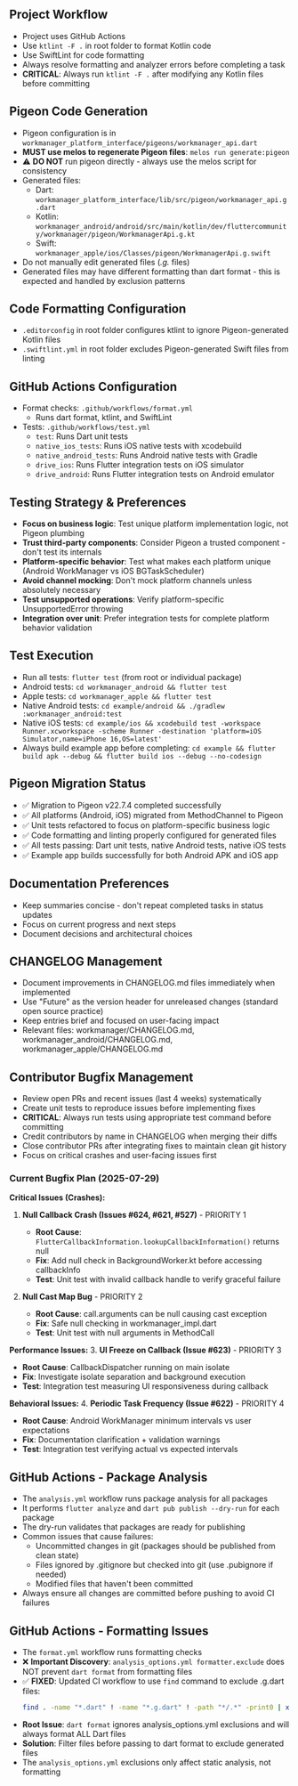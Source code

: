 ## Project Workflow
- Project uses GitHub Actions
- Use `ktlint -F .` in root folder to format Kotlin code
- Use SwiftLint for code formatting
- Always resolve formatting and analyzer errors before completing a task
- **CRITICAL**: Always run `ktlint -F .` after modifying any Kotlin files before committing

## Pigeon Code Generation
- Pigeon configuration is in `workmanager_platform_interface/pigeons/workmanager_api.dart`
- **MUST use melos to regenerate Pigeon files**: `melos run generate:pigeon`
- ⚠️ **DO NOT** run pigeon directly - always use the melos script for consistency
- Generated files:
  - Dart: `workmanager_platform_interface/lib/src/pigeon/workmanager_api.g.dart`
  - Kotlin: `workmanager_android/android/src/main/kotlin/dev/fluttercommunity/workmanager/pigeon/WorkmanagerApi.g.kt`
  - Swift: `workmanager_apple/ios/Classes/pigeon/WorkmanagerApi.g.swift`
- Do not manually edit generated files (*.g.* files)
- Generated files may have different formatting than dart format - this is expected and handled by exclusion patterns

## Code Formatting Configuration
- `.editorconfig` in root folder configures ktlint to ignore Pigeon-generated Kotlin files
- `.swiftlint.yml` in root folder excludes Pigeon-generated Swift files from linting

## GitHub Actions Configuration
- Format checks: `.github/workflows/format.yml`
  - Runs dart format, ktlint, and SwiftLint
- Tests: `.github/workflows/test.yml`
  - `test`: Runs Dart unit tests
  - `native_ios_tests`: Runs iOS native tests with xcodebuild
  - `native_android_tests`: Runs Android native tests with Gradle
  - `drive_ios`: Runs Flutter integration tests on iOS simulator
  - `drive_android`: Runs Flutter integration tests on Android emulator

## Testing Strategy & Preferences
- **Focus on business logic**: Test unique platform implementation logic, not Pigeon plumbing
- **Trust third-party components**: Consider Pigeon a trusted component - don't test its internals
- **Platform-specific behavior**: Test what makes each platform unique (Android WorkManager vs iOS BGTaskScheduler)
- **Avoid channel mocking**: Don't mock platform channels unless absolutely necessary
- **Test unsupported operations**: Verify platform-specific UnsupportedError throwing
- **Integration over unit**: Prefer integration tests for complete platform behavior validation

## Test Execution
- Run all tests: `flutter test` (from root or individual package)
- Android tests: `cd workmanager_android && flutter test`
- Apple tests: `cd workmanager_apple && flutter test`
- Native Android tests: `cd example/android && ./gradlew :workmanager_android:test`
- Native iOS tests: `cd example/ios && xcodebuild test -workspace Runner.xcworkspace -scheme Runner -destination 'platform=iOS Simulator,name=iPhone 16,OS=latest'`
- Always build example app before completing: `cd example && flutter build apk --debug && flutter build ios --debug --no-codesign`

## Pigeon Migration Status
- ✅ Migration to Pigeon v22.7.4 completed successfully
- ✅ All platforms (Android, iOS) migrated from MethodChannel to Pigeon
- ✅ Unit tests refactored to focus on platform-specific business logic
- ✅ Code formatting and linting properly configured for generated files
- ✅ All tests passing: Dart unit tests, native Android tests, native iOS tests
- ✅ Example app builds successfully for both Android APK and iOS app

## Documentation Preferences
- Keep summaries concise - don't repeat completed tasks in status updates
- Focus on current progress and next steps
- Document decisions and architectural choices

## CHANGELOG Management
- Document improvements in CHANGELOG.md files immediately when implemented
- Use "Future" as the version header for unreleased changes (standard open source practice)
- Keep entries brief and focused on user-facing impact
- Relevant files: workmanager/CHANGELOG.md, workmanager_android/CHANGELOG.md, workmanager_apple/CHANGELOG.md

## Contributor Bugfix Management
- Review open PRs and recent issues (last 4 weeks) systematically
- Create unit tests to reproduce issues before implementing fixes
- **CRITICAL**: Always run tests using appropriate test command before committing
- Credit contributors by name in CHANGELOG when merging their diffs
- Close contributor PRs after integrating fixes to maintain clean git history
- Focus on critical crashes and user-facing issues first

### Current Bugfix Plan (2025-07-29)

**Critical Issues (Crashes):**
1. **Null Callback Crash (Issues #624, #621, #527)** - PRIORITY 1
   - **Root Cause**: `FlutterCallbackInformation.lookupCallbackInformation()` returns null
   - **Fix**: Add null check in BackgroundWorker.kt before accessing callbackInfo
   - **Test**: Unit test with invalid callback handle to verify graceful failure

2. **Null Cast Map Bug** - PRIORITY 2
   - **Root Cause**: call.arguments can be null causing cast exception
   - **Fix**: Safe null checking in workmanager_impl.dart
   - **Test**: Unit test with null arguments in MethodCall

**Performance Issues:**
3. **UI Freeze on Callback (Issue #623)** - PRIORITY 3
   - **Root Cause**: CallbackDispatcher running on main isolate
   - **Fix**: Investigate isolate separation and background execution  
   - **Test**: Integration test measuring UI responsiveness during callback

**Behavioral Issues:**
4. **Periodic Task Frequency (Issue #622)** - PRIORITY 4
   - **Root Cause**: Android WorkManager minimum intervals vs user expectations
   - **Fix**: Documentation clarification + validation warnings
   - **Test**: Integration test verifying actual vs expected intervals

## GitHub Actions - Package Analysis
- The `analysis.yml` workflow runs package analysis for all packages
- It performs `flutter analyze` and `dart pub publish --dry-run` for each package
- The dry-run validates that packages are ready for publishing
- Common issues that cause failures:
  - Uncommitted changes in git (packages should be published from clean state)
  - Files ignored by .gitignore but checked into git (use .pubignore if needed)
  - Modified files that haven't been committed
- Always ensure all changes are committed before pushing to avoid CI failures

## GitHub Actions - Formatting Issues
- The `format.yml` workflow runs formatting checks
- ❌ **Important Discovery**: `analysis_options.yml formatter.exclude` does NOT prevent `dart format` from formatting files
- ✅ **FIXED**: Updated CI workflow to use `find` command to exclude .g.dart files:
  ```bash
  find . -name "*.dart" ! -name "*.g.dart" ! -path "*/.*" -print0 | xargs -0 dart format --set-exit-if-changed
  ```
- **Root Issue**: `dart format` ignores analysis_options.yml exclusions and will always format ALL Dart files
- **Solution**: Filter files before passing to dart format to exclude generated files
- The `analysis_options.yml` exclusions only affect static analysis, not formatting